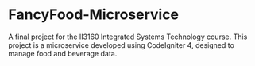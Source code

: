 # FancyFood-Microservice
A final project for the II3160 Integrated Systems Technology course. This project is a microservice developed using CodeIgniter 4, designed to manage food and beverage data.
